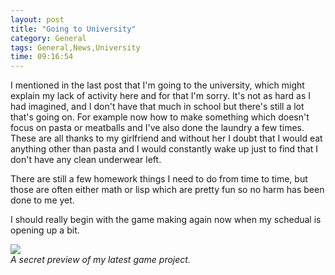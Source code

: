 ```yaml
---
layout: post
title: "Going to University"
category: General
tags: General,News,University
time: 09:16:54
---
```

I mentioned in the last post that I'm going to the university, which might explain my lack of activity here and for that I'm sorry. It's not as hard as I had imagined, and I don't have that much in school but there's still a lot that's going on. For example now how to make something which doesn't focus on pasta or meatballs and I've also done the laundry a few times. These are all thanks to my girlfriend and without her I doubt that I would eat anything other than pasta and I would constantly wake up just to find that I don't have any clean underwear left.

There are still a few homework things I need to do from time to time, but those are often either math or lisp which are pretty fun so no harm has been done to me yet.

I should really begin with the game making again now when my schedual is opening up a bit.

![](/media/images/gents.jpg)   
*A secret preview of my latest game project.*


